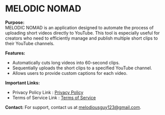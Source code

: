 # MELODIC NOMAD

**Purpose:**  
MELODIC NOMAD is an application designed to automate the process of uploading short videos directly to YouTube. This tool is especially useful for creators who need to efficiently manage and publish multiple short clips to their YouTube channels.

**Features:**
- Automatically cuts long videos into 60-second clips.
- Sequentially uploads the short clips to a specified YouTube channel.
- Allows users to provide custom captions for each video.

**Important Links:**
- Privacy Policy Link : [Privacy Policy](https://avinash979309.github.io/melodic-nomad-docs/privacy-policy.html)
- Terms of Service Link : [Terms of Service](https://avinash979309.github.io/melodic-nomad-docs/terms-of-service.html)

**Contact:**
For support, contact us at melodiousguy123@gmail.com.
